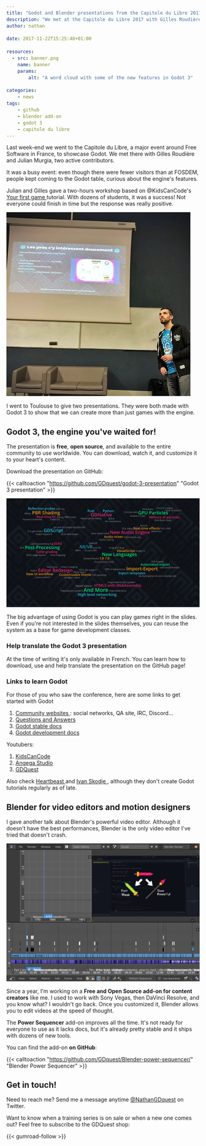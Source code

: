 ```yaml
---
title: "Godot and Blender presentations from the Capitole du Libre 2017"
description: "We met at the Capitole du Libre 2017 with Gilles Roudière and Julian Murgia, to showcase Godot 3. It's a major event around Free Software in France. Read this post to download the Godot 3 presentations."
author: nathan

date: 2017-11-22T15:25:48+01:00

resources:
  - src: banner.png
    name: banner
    params:
        alt: "A word cloud with some of the new features in Godot 3"

categories:
    - news
tags:
    - github
    - blender add-on
    - godot 3
    - capitole du libre
---
```



Last week-end we went to the Capitole du Libre, a major event around Free Software in France, to showcase Godot. We met there with Gilles Roudière and Julian Murgia, two active contributors.

It was a busy event: even though there were fewer visitors than at FOSDEM, people kept coming to the Godot table, curious about the engine's features.

Julian and Gilles gave a two-hours workshop based on @KidsCanCode's [ Your first game ](http://docs.godotengine.org/en/latest/learning/step_by_step/your_first_game.html) tutorial. With dozens of students, it was a success! Not everyone could finish in time but the response was really positive.

![GDQuest in front of the screen, showcasing Godot 3](./conference-e-artsup.jpg)

I went to Toulouse to give two presentations. They were both made with Godot 3 to show that we can create more than just games with the engine.

## Godot 3, the engine you've waited for!

The presentation is **free**, **open source**, and available to the entire community to use worldwide. You can download, watch it, and customize it to your heart's content.

Download the presentation on GitHub:

{{< calltoaction "https://github.com/GDquest/godot-3-presentation" "Godot 3 presentation" >}}

![A word-cloud and a non-exhaustive list of new features in Godot 3](./new-in-godot-3.png)

The big advantage of using Godot is you can play games right in the slides. Even if you're not interested in the slides themselves, you can reuse the system as a base for game development classes.

### Help translate the Godot 3 presentation

At the time of writing it's only available in French. You can learn how to download, use and help translate the presentation on the GitHub page!

### Links to learn Godot

For those of you who saw the conference, here are some links to get started with Godot

1. [ Community websites ](https://godotengine.org/community): social networks, QA site, IRC, Discord...
1. [ Questions and Answers ](https://godotengine.org/qa/)
1. [ Godot stable docs ](docs.godotengine.org/en/stable/)
1. [ Godot development docs ](docs.godotengine.org/en/latest/)

Youtubers:

1. [ KidsCanCode ](https://youtube.com/channel/UCNaPQ5uLX5iIEHUCLmfAgKg)
1. [ Angega Studio](https://youtube.com/channel/UChv-gaPlKNROf6iMDhxIpUA)
1. [ GDQuest ](http://youtube.com/c/gdquest)

Also check [ Heartbeast ](http://youtube.com/c/heartbeast) and [ Ivan Skodje ](https://youtube.com/channel/UCBHuFCVtZ9vVPkL2VxVHU8A), although they don't create Godot tutorials regularly as of late.


## Blender for video editors and motion designers

I gave another talk about Blender's powerful video editor. Although it doesn't have the best performances, Blender is the only video editor I've tried that doesn't crash.

![Blender's Sequencer: a tutorial project open, with many cuts](blender-as-video-editing-tool.png)

Since a year, I'm working on a **Free and Open Source add-on for content creators** like me. I used to work with Sony Vegas, then DaVinci Resolve, and you know what? I wouldn't go back. Once you customized it, Blender allows you to edit videos at the speed of thought.

The **Power Sequencer** add-on improves all the time. It's not ready for everyone to use as it lacks docs, but it's already pretty stable and it ships with dozens of new tools.

You can find the add-on **on GitHub**:

{{< calltoaction "https://github.com/GDquest/Blender-power-sequencer/" "Blender Power Sequencer" >}}

## Get in touch!

Need to reach me? Send me a message anytime [@NathanGDquest](https://twitter.com/NathanGDquest) on Twitter.

Want to know when a training series is on sale or when a new one comes out? Feel free to subscribe to the GDQuest shop:

{{< gumroad-follow >}}
